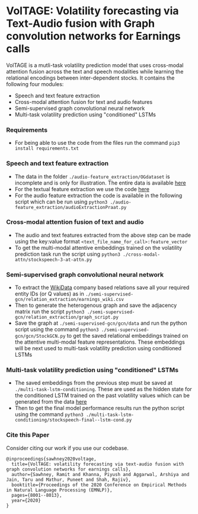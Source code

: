 # VolTAGE: Volatility forecasting via Text-Audio fusion with Graph convolution networks for Earnings calls

VolTAGE is a mutli-task volatility prediction model that uses cross-modal attention fusion across the text and speech modalities while learning the relational encodings between inter-dependent stocks. It contains the following four modules:

  - Speech and text feature extraction
  - Cross-modal attention fusion for text and audio features
  - Semi-supervised graph convolutional neural network
  - Multi-task volatility prediction using "conditioned" LSTMs

### Requirements

  - For being able to use the code from the files run the command ```pip3 install requirements.txt```

### Speech and text feature extraction

  - The data in the folder ```./audio-feature_extraction/OGdataset``` is incomplete and is only for illustration. The entire data is available [here](https://drive.google.com/file/d/15wtWZvSJicF_Ur2V45lCyCjNJQ7QfXth/view)
  - For the textual feature extraction we use the code [here](https://github.com/abhijeet3922/finbert_embedding)
  - For the audio feature extraction the code is available in the following script which can be run using ```python3 ./audio-feature_extraction/audioExtractionPraat.py```

### Cross-modal attention fusion of text and audio

 - The audio and text features extracted from the above step can be made using the key:value format ```<text_file_name_for_call>:feature_vector```
 - To get the multi-modal attentive embeddings trained on the volatility prediction task run the script using ```python3 ./cross-modal-attn/stockspeech-3-at-attn.py```

### Semi-supervised graph convolutional neural network

 - To extract the [WikiData](https://www.mediawiki.org/wiki/Wikibase/DataModel/JSON) company based relations save all your required entity IDs (or Q values) as in ```./semi-supervised-gcn/relation_extraction/earnings_wiki.csv``` 
 - Then to generate the heterogenous graph and save the adjacency matrix run the script ```python3 ./semi-supervised-gcn/relation_extraction/graph_script.py```
 - Save the graph at ```./semi-supervised-gcn/gcn/data``` and run the python script using the command ```python3 ./semi-supervised-gcn/gcn/StockGCN.py``` to get the saved relational embeddings trained on the attentive multi-modal feature representations. These embeddings will be next used to multi-task volatility prediction using conditioned LSTMs
 
### Multi-task volatility prediction using "conditioned" LSTMs

 - The saved embeddings from the previous step must be saved at ```./multi-task-lstm-conditioning```. These are used as the hidden state for the conditioned LSTM trained on the past volatility values which can be generated from the data [here](https://finance.yahoo.com/)
 - Then to get the final model performance results run the python script using the command ```python3 ./multi-task-lstm-conditioning/stockspeech-final--lstm-cond.py```

### Cite this Paper
Consider citing our work if you use our codebase.
```
@inproceedings{sawhney2020voltage,
  title={VolTAGE: volatility forecasting via text-audio fusion with graph convolution networks for earnings calls},
  author={Sawhney, Ramit and Khanna, Piyush and Aggarwal, Arshiya and Jain, Taru and Mathur, Puneet and Shah, Rajiv},
  booktitle={Proceedings of the 2020 Conference on Empirical Methods in Natural Language Processing (EMNLP)},
  pages={8001--8013},
  year={2020}
}
```
